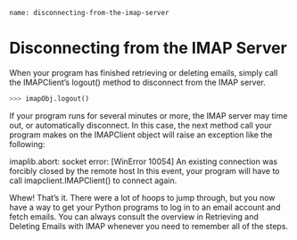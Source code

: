 ```ngMeta
name: disconnecting-from-the-imap-server
```
# Disconnecting from the IMAP Server
When your program has finished retrieving or deleting emails, simply call the IMAPClient’s logout() method to disconnect from the IMAP server.

```python
>>> imapObj.logout()
```
If your program runs for several minutes or more, the IMAP server may time out, or automatically disconnect. In this case, the next method call your program makes on the IMAPClient object will raise an exception like the following:


imaplib.abort: socket error: [WinError 10054] An existing connection was
forcibly closed by the remote host
In this event, your program will have to call imapclient.IMAPClient() to connect again.

Whew! That’s it. There were a lot of hoops to jump through, but you now have a way to get your Python programs to log in to an email account and fetch emails. You can always consult the overview in Retrieving and Deleting Emails with IMAP whenever you need to remember all of the steps.


